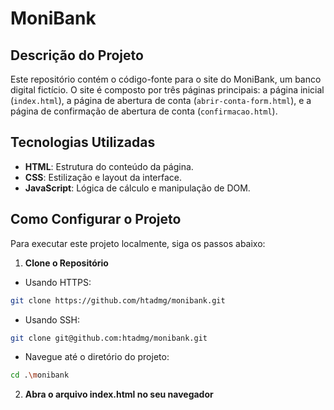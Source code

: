 # MoniBank

## Descrição do Projeto

Este repositório contém o código-fonte para o site do MoniBank, um banco digital fictício. O site é composto por três páginas principais: a página inicial (`index.html`), a página de abertura de conta (`abrir-conta-form.html`), e a página de confirmação de abertura de conta (`confirmacao.html`).

## Tecnologias Utilizadas

- **HTML**: Estrutura do conteúdo da página.
- **CSS**: Estilização e layout da interface.
- **JavaScript**: Lógica de cálculo e manipulação de DOM.

## Como Configurar o Projeto

Para executar este projeto localmente, siga os passos abaixo:

1. **Clone o Repositório**
- Usando HTTPS:
```bash
git clone https://github.com/htadmg/monibank.git
```
- Usando SSH:
```bash
git clone git@github.com:htadmg/monibank.git
```
- Navegue até o diretório do projeto:
```bash
cd .\monibank
```
2. **Abra o arquivo index.html no seu navegador**

